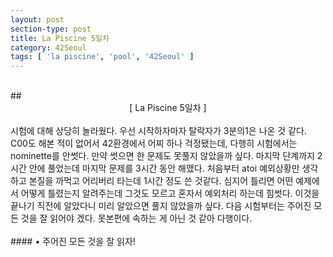 ```yaml
---
layout: post
section-type: post
title: La Piscine 5일차
category: 42Seoul
tags: [ 'la piscine', 'pool', '42Seoul' ]
---
```

<br>
## <center>[ La Piscine 5일차 ]</center>  

<br>
시험에 대해 상당히 놀라웠다.  
우선 시작하자마자 탈락자가 3분의1은 나온 것 같다.  
C00도 해본 적이 없어서 42환경에서 어찌 하나 걱정됐는데, 다행히 시험에서는 nominette를 안썻다.  
만약 썻으면 한 문제도 못풀지 않았을까 싶다.  
마지막 단계까지 2시간 안에 풀었는데 마지막 문제를 3시간 동안 해맸다.  
처음부터 atoi 예외상황만 생각하고 본질을 까먹고 어리버리 타는데 1시간 정도 쓴 것같다.  
심지어 틀리면 어떤 예제에서 어떻게 틀렸는지 알려주는데 그것도 모르고 혼자서 예외처리 하는데 힘썻다.  
이것을 끝나기 직전에 알았다니 미리 알았으면 풀지 않았을까 싶다.  
다음 시험부터는 주어진 모든 것을 잘 읽어야 겠다.  
못본편에 속하는 게 아닌 것 같아 다행이다.  
<br>
<br>
#### • 주어진 모든 것을 잘 읽자!

